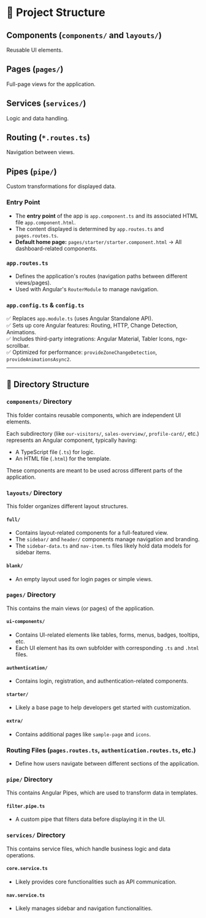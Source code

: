 # 📁 Project Structure

## Components (`components/` and `layouts/`)
Reusable UI elements.

## Pages (`pages/`)
Full-page views for the application.

## Services (`services/`)
Logic and data handling.

## Routing (`*.routes.ts`)
Navigation between views.

## Pipes (`pipe/`)
Custom transformations for displayed data.

### Entry Point
- The **entry point** of the app is `app.component.ts` and its associated HTML file `app.component.html`.
- The content displayed is determined by `app.routes.ts` and `pages.routes.ts`.
- **Default home page:** `pages/starter/starter.component.html` → All dashboard-related components.

### `app.routes.ts`
- Defines the application's routes (navigation paths between different views/pages).
- Used with Angular's `RouterModule` to manage navigation.

### `app.config.ts` & `config.ts`
✅ Replaces `app.module.ts` (uses Angular Standalone API).  
✅ Sets up core Angular features: Routing, HTTP, Change Detection, Animations.  
✅ Includes third-party integrations: Angular Material, Tabler Icons, ngx-scrollbar.  
✅ Optimized for performance: `provideZoneChangeDetection`, `provideAnimationsAsync2`.  

---

## 📂 Directory Structure

### `components/` Directory
This folder contains reusable components, which are independent UI elements.

Each subdirectory (like `our-visitors/`, `sales-overview/`, `profile-card/`, etc.) represents an Angular component, typically having:
- A TypeScript file (`.ts`) for logic.
- An HTML file (`.html`) for the template.

These components are meant to be used across different parts of the application.

### `layouts/` Directory
This folder organizes different layout structures.

#### `full/`
- Contains layout-related components for a full-featured view.
- The `sidebar/` and `header/` components manage navigation and branding.
- The `sidebar-data.ts` and `nav-item.ts` files likely hold data models for sidebar items.

#### `blank/`
- An empty layout used for login pages or simple views.

### `pages/` Directory
This contains the main views (or pages) of the application.

#### `ui-components/`
- Contains UI-related elements like tables, forms, menus, badges, tooltips, etc.
- Each UI element has its own subfolder with corresponding `.ts` and `.html` files.

#### `authentication/`
- Contains login, registration, and authentication-related components.

#### `starter/`
- Likely a base page to help developers get started with customization.

#### `extra/`
- Contains additional pages like `sample-page` and `icons`.

### Routing Files (`pages.routes.ts`, `authentication.routes.ts`, etc.)
- Define how users navigate between different sections of the application.

### `pipe/` Directory
This contains Angular Pipes, which are used to transform data in templates.

#### `filter.pipe.ts`
- A custom pipe that filters data before displaying it in the UI.

### `services/` Directory
This contains service files, which handle business logic and data operations.

#### `core.service.ts`
- Likely provides core functionalities such as API communication.

#### `nav.service.ts`
- Likely manages sidebar and navigation functionalities.
